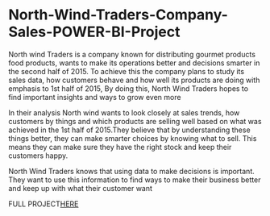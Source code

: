 # North-Wind-Traders-Company-Sales-POWER-BI-Project

North wind Traders is a company known for distributing  gourmet products food products, wants to make its operations better
and decisions smarter in the second half of 2015. To achieve this the company plans to study its sales data, how customers behave
and how well its products are doing with emphasis to 1st half of 2015, By doing this, North Wind Traders hopes to find  important insights and ways to grow even more 

In their analysis North wind wants to look closely at sales trends, how customers by things and which products are selling well based on what was achieved in the 1st half of 2015.They believe that by understanding these things better, they can make smarter choices by knowing what to sell. This means they can make sure they have the right stock and keep their customers happy.

North Wind Traders knows that using data to make decisions is important. They want to use this information to find ways to make their business better and keep up with what their customer want

FULL PROJECT[HERE]()
